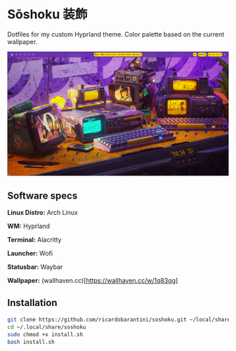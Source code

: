 # Sōshoku 装飾
Dotfiles for my custom Hyprland theme. Color palette based on the current wallpaper.

![Soshoku theme](soshoku.png)

## Software specs

**Linux Distro:** Arch Linux

**WM:** Hyprland

**Terminal:** Alacritty

**Launcher:** Wofi

**Statusbar:** Waybar

**Wallpaper:** (wallhaven.cc)[https://wallhaven.cc/w/1q83qg]

## Installation

```bash
git clone https://github.com/ricardobarantini/soshoku.git ~/local/share/soshoku
cd ~/.local/share/soshoku
sudo chmod +x install.sh
bash install.sh
```